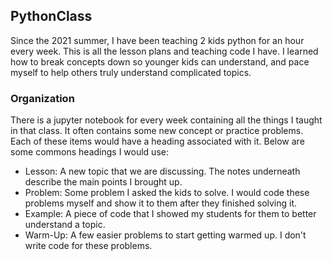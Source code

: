 ## PythonClass

Since the 2021 summer, I have been teaching 2 kids python for an hour every week. This is all the lesson plans and teaching code I have. I learned how to break concepts down so younger kids can understand, and pace myself to help others truly understand complicated topics.


### Organization

There is a jupyter notebook for every week containing all the things I taught in that class. It often contains some new concept or practice problems. Each of these items would have a heading associated with it. Below are some commons headings I would use:
* Lesson: A new topic that we are discussing. The notes underneath describe the main points I brought up.
* Problem: Some problem I asked the kids to solve. I would code these problems myself and show it to them after they finished solving it.
* Example: A piece of code that I showed my students for them to better understand a topic.
* Warm-Up: A few easier problems to start getting warmed up. I don't write code for these problems.